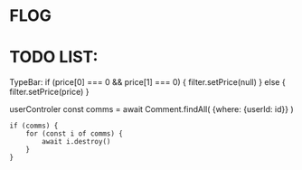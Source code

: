 # FLOG


# TODO LIST:
TypeBar:
    if (price[0] === 0 && price[1] === 0) {
        filter.setPrice(null)
    } else {
        filter.setPrice(price)
    }

userControler
    const comms = await Comment.findAll(
        {where: {userId: id}}
    )

    if (comms) {
        for (const i of comms) {
            await i.destroy()
        }
    }